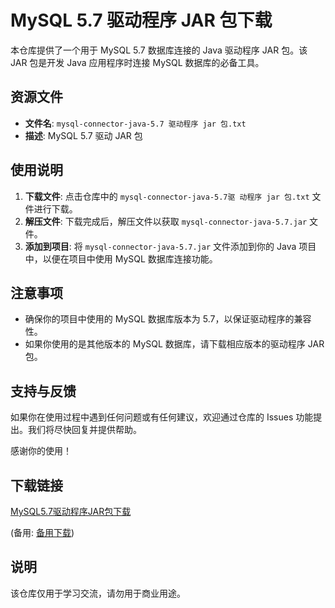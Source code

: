 # MySQL 5.7 驱动程序 JAR 包下载

本仓库提供了一个用于 MySQL 5.7 数据库连接的 Java 驱动程序 JAR 包。该 JAR 包是开发 Java 应用程序时连接 MySQL 数据库的必备工具。

## 资源文件

- **文件名**: `mysql-connector-java-5.7 驱动程序 jar 包.txt`
- **描述**: MySQL 5.7 驱动 JAR 包

## 使用说明

1. **下载文件**: 点击仓库中的 `mysql-connector-java-5.7驱 动程序 jar 包.txt` 文件进行下载。
2. **解压文件**: 下载完成后，解压文件以获取 `mysql-connector-java-5.7.jar` 文件。
3. **添加到项目**: 将 `mysql-connector-java-5.7.jar` 文件添加到你的 Java 项目中，以便在项目中使用 MySQL 数据库连接功能。

## 注意事项

- 确保你的项目中使用的 MySQL 数据库版本为 5.7，以保证驱动程序的兼容性。
- 如果你使用的是其他版本的 MySQL 数据库，请下载相应版本的驱动程序 JAR 包。

## 支持与反馈

如果你在使用过程中遇到任何问题或有任何建议，欢迎通过仓库的 Issues 功能提出。我们将尽快回复并提供帮助。

感谢你的使用！

## 下载链接
[MySQL5.7驱动程序JAR包下载](https://pan.quark.cn/s/18a2259f69d3) 

(备用: [备用下载](https://pan.baidu.com/s/1DBpLt6xryEwT64xAAbGnzg?pwd=hntr))

## 说明

该仓库仅用于学习交流，请勿用于商业用途。

